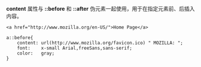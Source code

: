 **content** 属性与 **::before** 和 **::after** 伪元素一起使用，用于在指定元素前、后插入内容。

```
<a href="http://www.mozilla.org/en-US/">Home Page</a>

a::before{
    content: url(http://www.mozilla.org/favicon.ico) " MOZILLA: ";
    font:    x-small Arial,freeSans,sans-serif;
    color:   gray;
}
```